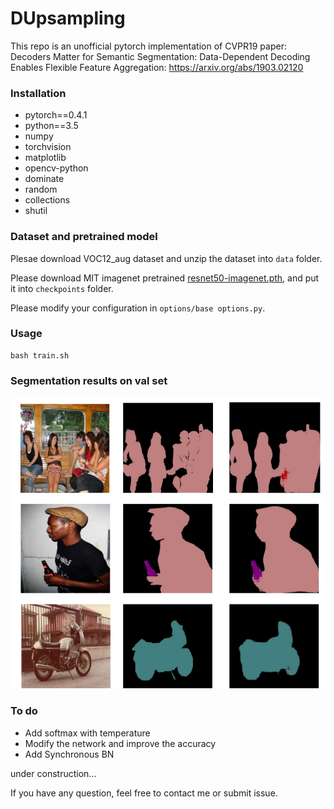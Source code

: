 # DUpsampling
This repo is an unofficial pytorch implementation of CVPR19 paper: Decoders Matter for Semantic Segmentation: Data-Dependent Decoding Enables Flexible Feature Aggregation: https://arxiv.org/abs/1903.02120

### Installation

* pytorch==0.4.1
* python==3.5
* numpy
* torchvision
* matplotlib
* opencv-python
* dominate
* random
* collections
* shutil

### Dataset and pretrained model

Plesae download VOC12_aug dataset and unzip the dataset into `data` folder.

Please download MIT imagenet pretrained [resnet50-imagenet.pth](http://sceneparsing.csail.mit.edu/model/pretrained_resnet/resnet50-imagenet.pth), and put it into `checkpoints` folder.

Please modify your configuration in `options/base options.py`.

### Usage

```
bash train.sh
```

### Segmentation results on val set
![](/image/image.png)


### To do

* Add softmax with temperature
* Modify the network and improve the accuracy
* Add Synchronous BN

under construction...

If you have any question, feel free to contact me or submit issue.



